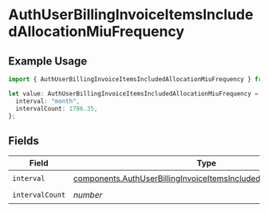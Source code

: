 # AuthUserBillingInvoiceItemsIncludedAllocationMiuFrequency

## Example Usage

```typescript
import { AuthUserBillingInvoiceItemsIncludedAllocationMiuFrequency } from "@vercel/sdk/models/components/authuser.js";

let value: AuthUserBillingInvoiceItemsIncludedAllocationMiuFrequency = {
  interval: "month",
  intervalCount: 1786.35,
};
```

## Fields

| Field                                                                                                                                                      | Type                                                                                                                                                       | Required                                                                                                                                                   | Description                                                                                                                                                |
| ---------------------------------------------------------------------------------------------------------------------------------------------------------- | ---------------------------------------------------------------------------------------------------------------------------------------------------------- | ---------------------------------------------------------------------------------------------------------------------------------------------------------- | ---------------------------------------------------------------------------------------------------------------------------------------------------------- |
| `interval`                                                                                                                                                 | [components.AuthUserBillingInvoiceItemsIncludedAllocationMiuInterval](../../models/components/authuserbillinginvoiceitemsincludedallocationmiuinterval.md) | :heavy_check_mark:                                                                                                                                         | N/A                                                                                                                                                        |
| `intervalCount`                                                                                                                                            | *number*                                                                                                                                                   | :heavy_check_mark:                                                                                                                                         | N/A                                                                                                                                                        |
